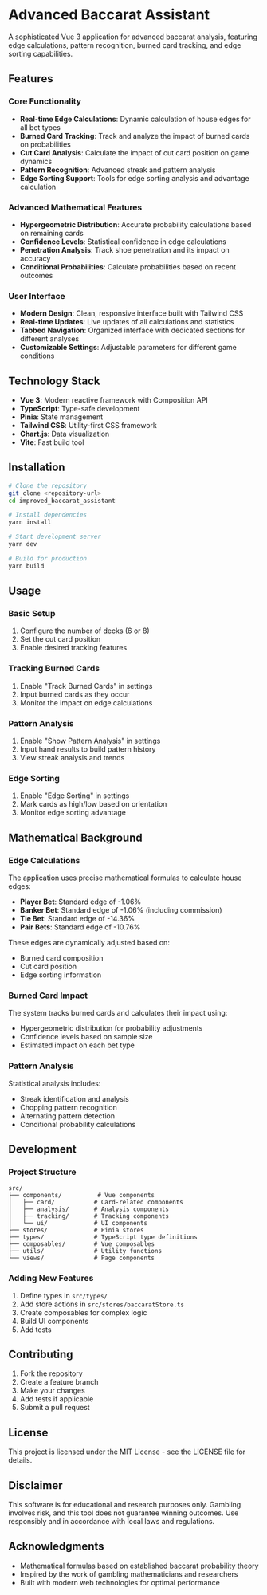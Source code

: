 # Advanced Baccarat Assistant

A sophisticated Vue 3 application for advanced baccarat analysis, featuring edge calculations, pattern recognition, burned card tracking, and edge sorting capabilities.

## Features

### Core Functionality

- **Real-time Edge Calculations**: Dynamic calculation of house edges for all bet types
- **Burned Card Tracking**: Track and analyze the impact of burned cards on probabilities
- **Cut Card Analysis**: Calculate the impact of cut card position on game dynamics
- **Pattern Recognition**: Advanced streak and pattern analysis
- **Edge Sorting Support**: Tools for edge sorting analysis and advantage calculation

### Advanced Mathematical Features

- **Hypergeometric Distribution**: Accurate probability calculations based on remaining cards
- **Confidence Levels**: Statistical confidence in edge calculations
- **Penetration Analysis**: Track shoe penetration and its impact on accuracy
- **Conditional Probabilities**: Calculate probabilities based on recent outcomes

### User Interface

- **Modern Design**: Clean, responsive interface built with Tailwind CSS
- **Real-time Updates**: Live updates of all calculations and statistics
- **Tabbed Navigation**: Organized interface with dedicated sections for different analyses
- **Customizable Settings**: Adjustable parameters for different game conditions

## Technology Stack

- **Vue 3**: Modern reactive framework with Composition API
- **TypeScript**: Type-safe development
- **Pinia**: State management
- **Tailwind CSS**: Utility-first CSS framework
- **Chart.js**: Data visualization
- **Vite**: Fast build tool

## Installation

```bash
# Clone the repository
git clone <repository-url>
cd improved_baccarat_assistant

# Install dependencies
yarn install

# Start development server
yarn dev

# Build for production
yarn build
```

## Usage

### Basic Setup

1. Configure the number of decks (6 or 8)
2. Set the cut card position
3. Enable desired tracking features

### Tracking Burned Cards

1. Enable "Track Burned Cards" in settings
2. Input burned cards as they occur
3. Monitor the impact on edge calculations

### Pattern Analysis

1. Enable "Show Pattern Analysis" in settings
2. Input hand results to build pattern history
3. View streak analysis and trends

### Edge Sorting

1. Enable "Edge Sorting" in settings
2. Mark cards as high/low based on orientation
3. Monitor edge sorting advantage

## Mathematical Background

### Edge Calculations

The application uses precise mathematical formulas to calculate house edges:

- **Player Bet**: Standard edge of -1.06%
- **Banker Bet**: Standard edge of -1.06% (including commission)
- **Tie Bet**: Standard edge of -14.36%
- **Pair Bets**: Standard edge of -10.76%

These edges are dynamically adjusted based on:

- Burned card composition
- Cut card position
- Edge sorting information

### Burned Card Impact

The system tracks burned cards and calculates their impact using:

- Hypergeometric distribution for probability adjustments
- Confidence levels based on sample size
- Estimated impact on each bet type

### Pattern Analysis

Statistical analysis includes:

- Streak identification and analysis
- Chopping pattern recognition
- Alternating pattern detection
- Conditional probability calculations

## Development

### Project Structure

```
src/
├── components/          # Vue components
│   ├── card/           # Card-related components
│   ├── analysis/       # Analysis components
│   ├── tracking/       # Tracking components
│   └── ui/             # UI components
├── stores/             # Pinia stores
├── types/              # TypeScript type definitions
├── composables/        # Vue composables
├── utils/              # Utility functions
└── views/              # Page components
```

### Adding New Features

1. Define types in `src/types/`
2. Add store actions in `src/stores/baccaratStore.ts`
3. Create composables for complex logic
4. Build UI components
5. Add tests

## Contributing

1. Fork the repository
2. Create a feature branch
3. Make your changes
4. Add tests if applicable
5. Submit a pull request

## License

This project is licensed under the MIT License - see the LICENSE file for details.

## Disclaimer

This software is for educational and research purposes only. Gambling involves risk, and this tool does not guarantee winning outcomes. Use responsibly and in accordance with local laws and regulations.

## Acknowledgments

- Mathematical formulas based on established baccarat probability theory
- Inspired by the work of gambling mathematicians and researchers
- Built with modern web technologies for optimal performance
